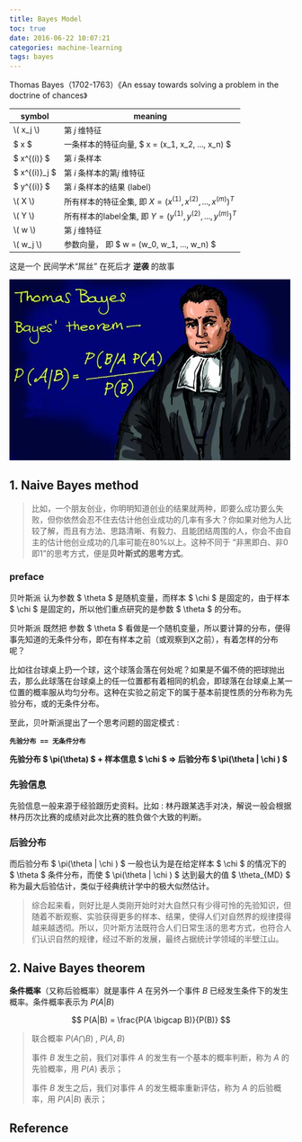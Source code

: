 ```yaml
---
title: Bayes Model
toc: true
date: 2016-06-22 10:07:21
categories: machine-learning
tags: bayes
---
```


<script type="text/x-mathjax-config">
  MathJax.Hub.Config({
    extensions: ["tex2jax.js"],
    jax: ["input/TeX"],
    tex2jax: {
      inlineMath: [ ['$','$'], ['\\(','\\)'] ],
      displayMath: [ ['$$','$$'], ['\[','\]'] ],
      processEscapes: true
    }
  });
</script>
<script type="text/javascript" src="https://cdn.mathjax.org/mathjax/latest/MathJax.js?config=TeX-AMS_HTML,http://myserver.com/MathJax/config/local/local.js">
</script>

Thomas Bayes（1702-1763）《An essay towards solving a problem in the doctrine of chances》

<!--more-->

symbol | meaning
------- | -------
\\( x_j \\) | 第 $j$ 维特征
$ x $ | 一条样本的特征向量, $ x = (x_1, x_2, ..., x_n) $
$ x^{(i)} $ | 第 $i$ 条样本
$ x^{(i)}_j $ | 第 $i$ 条样本的第$j$ 维特征
$ y^{(i)} $ | 第 $i$ 条样本的结果 (label)
\\( X \\) | 所有样本的特征全集, 即 $X = (x^{(1)}, x^{(2)}, ..., x^{(m)})^T$
\\( Y \\) | 所有样本的label全集, 即 $Y = (y^{(1)}, y^{(2)}, ... , y^{(m)})^T$
\\( w \\) | 第 $j$ 维特征
\\( w_j \\) | 参数向量， 即 $ w = (w_0, w_1, ..., w_n) $


这是一个 民间学术“屌丝” 在死后才 **逆袭** 的故事

![bayes01.png][1]

## 1. Naive Bayes method


> 比如，一个朋友创业，你明明知道创业的结果就两种，即要么成功要么失败，但你依然会忍不住去估计他创业成功的几率有多大？你如果对他为人比较了解，而且有方法、思路清晰、有毅力、且能团结周围的人，你会不由自主的估计他创业成功的几率可能在80%以上。这种不同于 “非黑即白、非0即1”的思考方式，便是**贝叶斯式的思考方式**。


### preface

贝叶斯派 认为参数 $ \theta $ 是随机变量，而样本 $ \chi $ 是固定的，由于样本 $ \chi $ 是固定的，所以他们重点研究的是参数 $ \theta $ 的分布。

贝叶斯派 既然把 参数 $ \theta $ 看做是一个随机变量，所以要计算的分布，便得事先知道的无条件分布，即在有样本之前（或观察到X之前），有着怎样的分布呢？

比如往台球桌上扔一个球，这个球落会落在何处呢？如果是不偏不倚的把球抛出去，那么此球落在台球桌上的任一位置都有着相同的机会，即球落在台球桌上某一位置的概率服从均匀分布。这种在实验之前定下的属于基本前提性质的分布称为先验分布，或的无条件分布。

至此，贝叶斯派提出了一个思考问题的固定模式 :  

**`先验分布 == 无条件分布`**

**先验分布 $ \pi(\theta) $ + 样本信息 $ \chi $ => 后验分布  $ \pi(\theta | \chi ) $**

### 先验信息

先验信息一般来源于经验跟历史资料。比如 : 林丹跟某选手对决，解说一般会根据林丹历次比赛的成绩对此次比赛的胜负做个大致的判断。

### 后验分布

  而后验分布  $ \pi(\theta | \chi ) $ 一般也认为是在给定样本 $ \chi $ 的情况下的 $ \theta $ 条件分布，而使  $ \pi(\theta | \chi ) $ 达到最大的值 $ \theta_{MD} $ 称为最大后验估计，类似于经典统计学中的极大似然估计。

>  综合起来看，则好比是人类刚开始时对大自然只有少得可怜的先验知识，但随着不断观察、实验获得更多的样本、结果，使得人们对自然界的规律摸得越来越透彻。所以，贝叶斯方法既符合人们日常生活的思考方式，也符合人们认识自然的规律，经过不断的发展，最终占据统计学领域的半壁江山。


## 2. Naive Bayes theorem


**条件概率**（又称后验概率）就是事件 $A$ 在另外一个事件 $B$ 已经发生条件下的发生概率。条件概率表示为 $P(A|B)$

$$
P(A|B) = \frac{P(A \bigcap B)}{P(B)}
$$

> 联合概率 ${P(A \bigcap B)}$ , ${P(A, B)}$
> 
> 事件 $B$ 发生之前，我们对事件 $A$ 的发生有一个基本的概率判断，称为 $A$ 的先验概率，用 $P(A)$ 表示；
> 
> 事件 $B$ 发生之后，我们对事件 $A$ 的发生概率重新评估，称为 $A$ 的后验概率，用 $P(A|B)$ 表示；

## Reference

[1]: /images/ml/ml-bayes-01.png

